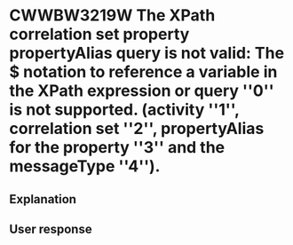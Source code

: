 # CWWBW3219W The XPath correlation set property propertyAlias query is not valid: The $ notation to reference a variable in the XPath expression or query ''0'' is not supported. (activity ''1'', correlation set ''2'', propertyAlias for the property ''3'' and the messageType ''4'').

## Explanation

## User response